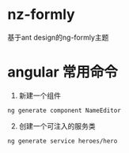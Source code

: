# nz-formly

基于ant design的ng-formly主题


# angular 常用命令

1. 新建一个组件
```
ng generate component NameEditor
```

2. 创建一个可注入的服务类
```
ng generate service heroes/hero
```